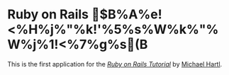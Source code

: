 # Ruby on Rails $B%A%e!<%H%j%"%k!'%5%s%W%k%"%W%j%1!<%7%g%s(B

This is the first application for the
[*Ruby on Rails Tutorial*](http://railstutorial.jp/)
by [Michael Hartl](http://www.michaelhartl.com/).
